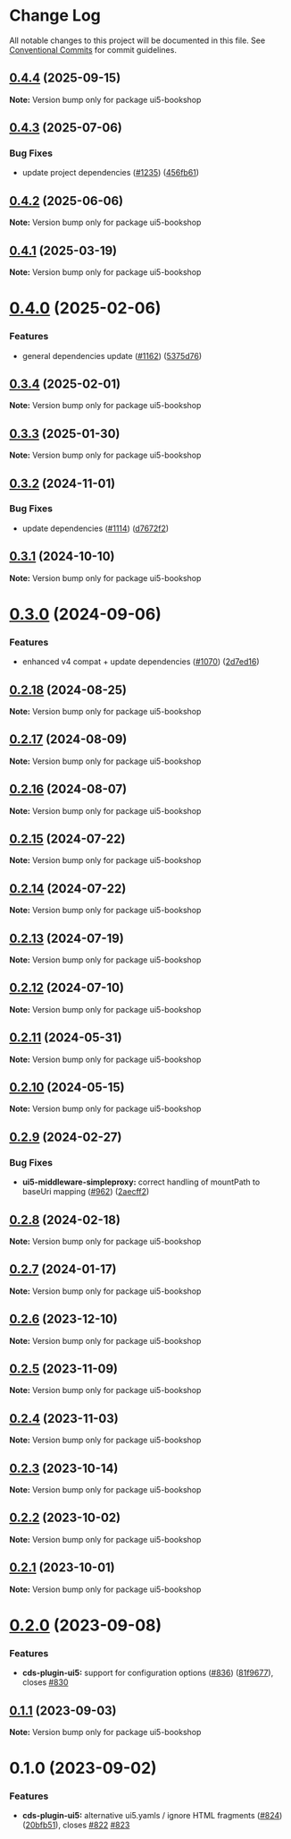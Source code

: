 # Change Log

All notable changes to this project will be documented in this file.
See [Conventional Commits](https://conventionalcommits.org) for commit guidelines.

## [0.4.4](https://github.com/ui5-community/ui5-ecosystem-showcase/compare/ui5-bookshop@0.4.3...ui5-bookshop@0.4.4) (2025-09-15)

**Note:** Version bump only for package ui5-bookshop





## [0.4.3](https://github.com/ui5-community/ui5-ecosystem-showcase/compare/ui5-bookshop@0.4.2...ui5-bookshop@0.4.3) (2025-07-06)


### Bug Fixes

* update project dependencies ([#1235](https://github.com/ui5-community/ui5-ecosystem-showcase/issues/1235)) ([456fb61](https://github.com/ui5-community/ui5-ecosystem-showcase/commit/456fb6143125e3334acafb129e219499b2a1c882))





## [0.4.2](https://github.com/ui5-community/ui5-ecosystem-showcase/compare/ui5-bookshop@0.4.1...ui5-bookshop@0.4.2) (2025-06-06)

**Note:** Version bump only for package ui5-bookshop





## [0.4.1](https://github.com/ui5-community/ui5-ecosystem-showcase/compare/ui5-bookshop@0.4.0...ui5-bookshop@0.4.1) (2025-03-19)

**Note:** Version bump only for package ui5-bookshop





# [0.4.0](https://github.com/ui5-community/ui5-ecosystem-showcase/compare/ui5-bookshop@0.3.4...ui5-bookshop@0.4.0) (2025-02-06)


### Features

* general dependencies update ([#1162](https://github.com/ui5-community/ui5-ecosystem-showcase/issues/1162)) ([5375d76](https://github.com/ui5-community/ui5-ecosystem-showcase/commit/5375d76496741433330d76ce59a89b39f7ad8a69))





## [0.3.4](https://github.com/ui5-community/ui5-ecosystem-showcase/compare/ui5-bookshop@0.3.3...ui5-bookshop@0.3.4) (2025-02-01)

**Note:** Version bump only for package ui5-bookshop





## [0.3.3](https://github.com/ui5-community/ui5-ecosystem-showcase/compare/ui5-bookshop@0.3.2...ui5-bookshop@0.3.3) (2025-01-30)

**Note:** Version bump only for package ui5-bookshop





## [0.3.2](https://github.com/ui5-community/ui5-ecosystem-showcase/compare/ui5-bookshop@0.3.1...ui5-bookshop@0.3.2) (2024-11-01)


### Bug Fixes

* update dependencies ([#1114](https://github.com/ui5-community/ui5-ecosystem-showcase/issues/1114)) ([d7672f2](https://github.com/ui5-community/ui5-ecosystem-showcase/commit/d7672f2cd10f8a5de1da3070050ab98810e0fcf8))





## [0.3.1](https://github.com/ui5-community/ui5-ecosystem-showcase/compare/ui5-bookshop@0.3.0...ui5-bookshop@0.3.1) (2024-10-10)

**Note:** Version bump only for package ui5-bookshop





# [0.3.0](https://github.com/ui5-community/ui5-ecosystem-showcase/compare/ui5-bookshop@0.2.18...ui5-bookshop@0.3.0) (2024-09-06)


### Features

* enhanced v4 compat + update dependencies ([#1070](https://github.com/ui5-community/ui5-ecosystem-showcase/issues/1070)) ([2d7ed16](https://github.com/ui5-community/ui5-ecosystem-showcase/commit/2d7ed1623249febd32ecabdd2b47698f1cd968d5))





## [0.2.18](https://github.com/ui5-community/ui5-ecosystem-showcase/compare/ui5-bookshop@0.2.17...ui5-bookshop@0.2.18) (2024-08-25)

**Note:** Version bump only for package ui5-bookshop





## [0.2.17](https://github.com/ui5-community/ui5-ecosystem-showcase/compare/ui5-bookshop@0.2.16...ui5-bookshop@0.2.17) (2024-08-09)

**Note:** Version bump only for package ui5-bookshop





## [0.2.16](https://github.com/ui5-community/ui5-ecosystem-showcase/compare/ui5-bookshop@0.2.15...ui5-bookshop@0.2.16) (2024-08-07)

**Note:** Version bump only for package ui5-bookshop





## [0.2.15](https://github.com/ui5-community/ui5-ecosystem-showcase/compare/ui5-bookshop@0.2.14...ui5-bookshop@0.2.15) (2024-07-22)

**Note:** Version bump only for package ui5-bookshop





## [0.2.14](https://github.com/ui5-community/ui5-ecosystem-showcase/compare/ui5-bookshop@0.2.13...ui5-bookshop@0.2.14) (2024-07-22)

**Note:** Version bump only for package ui5-bookshop





## [0.2.13](https://github.com/ui5-community/ui5-ecosystem-showcase/compare/ui5-bookshop@0.2.12...ui5-bookshop@0.2.13) (2024-07-19)

**Note:** Version bump only for package ui5-bookshop





## [0.2.12](https://github.com/ui5-community/ui5-ecosystem-showcase/compare/ui5-bookshop@0.2.11...ui5-bookshop@0.2.12) (2024-07-10)

**Note:** Version bump only for package ui5-bookshop





## [0.2.11](https://github.com/ui5-community/ui5-ecosystem-showcase/compare/ui5-bookshop@0.2.10...ui5-bookshop@0.2.11) (2024-05-31)

**Note:** Version bump only for package ui5-bookshop





## [0.2.10](https://github.com/ui5-community/ui5-ecosystem-showcase/compare/ui5-bookshop@0.2.9...ui5-bookshop@0.2.10) (2024-05-15)

**Note:** Version bump only for package ui5-bookshop





## [0.2.9](https://github.com/ui5-community/ui5-ecosystem-showcase/compare/ui5-bookshop@0.2.8...ui5-bookshop@0.2.9) (2024-02-27)


### Bug Fixes

* **ui5-middleware-simpleproxy:** correct handling of mountPath to baseUri mapping ([#962](https://github.com/ui5-community/ui5-ecosystem-showcase/issues/962)) ([2aecff2](https://github.com/ui5-community/ui5-ecosystem-showcase/commit/2aecff22d7c8600837a217cfe02007b68926ab4f))





## [0.2.8](https://github.com/ui5-community/ui5-ecosystem-showcase/compare/ui5-bookshop@0.2.7...ui5-bookshop@0.2.8) (2024-02-18)

**Note:** Version bump only for package ui5-bookshop





## [0.2.7](https://github.com/ui5-community/ui5-ecosystem-showcase/compare/ui5-bookshop@0.2.6...ui5-bookshop@0.2.7) (2024-01-17)

**Note:** Version bump only for package ui5-bookshop





## [0.2.6](https://github.com/ui5-community/ui5-ecosystem-showcase/compare/ui5-bookshop@0.2.5...ui5-bookshop@0.2.6) (2023-12-10)

**Note:** Version bump only for package ui5-bookshop





## [0.2.5](https://github.com/ui5-community/ui5-ecosystem-showcase/compare/ui5-bookshop@0.2.4...ui5-bookshop@0.2.5) (2023-11-09)

**Note:** Version bump only for package ui5-bookshop





## [0.2.4](https://github.com/ui5-community/ui5-ecosystem-showcase/compare/ui5-bookshop@0.2.3...ui5-bookshop@0.2.4) (2023-11-03)

**Note:** Version bump only for package ui5-bookshop





## [0.2.3](https://github.com/ui5-community/ui5-ecosystem-showcase/compare/ui5-bookshop@0.2.2...ui5-bookshop@0.2.3) (2023-10-14)

**Note:** Version bump only for package ui5-bookshop





## [0.2.2](https://github.com/ui5-community/ui5-ecosystem-showcase/compare/ui5-bookshop@0.2.1...ui5-bookshop@0.2.2) (2023-10-02)

**Note:** Version bump only for package ui5-bookshop





## [0.2.1](https://github.com/ui5-community/ui5-ecosystem-showcase/compare/ui5-bookshop@0.2.0...ui5-bookshop@0.2.1) (2023-10-01)

**Note:** Version bump only for package ui5-bookshop





# [0.2.0](https://github.com/ui5-community/ui5-ecosystem-showcase/compare/ui5-bookshop@0.1.1...ui5-bookshop@0.2.0) (2023-09-08)


### Features

* **cds-plugin-ui5:** support for configuration options ([#836](https://github.com/ui5-community/ui5-ecosystem-showcase/issues/836)) ([81f9677](https://github.com/ui5-community/ui5-ecosystem-showcase/commit/81f967777771cad8252c83766e256431e067ee61)), closes [#830](https://github.com/ui5-community/ui5-ecosystem-showcase/issues/830)





## [0.1.1](https://github.com/ui5-community/ui5-ecosystem-showcase/compare/ui5-bookshop@0.1.0...ui5-bookshop@0.1.1) (2023-09-03)

**Note:** Version bump only for package ui5-bookshop





# 0.1.0 (2023-09-02)


### Features

* **cds-plugin-ui5:** alternative ui5.yamls / ignore HTML fragments ([#824](https://github.com/ui5-community/ui5-ecosystem-showcase/issues/824)) ([20bfb51](https://github.com/ui5-community/ui5-ecosystem-showcase/commit/20bfb51fc46de05b000e617eaca6a30c2a7aae6a)), closes [#822](https://github.com/ui5-community/ui5-ecosystem-showcase/issues/822) [#823](https://github.com/ui5-community/ui5-ecosystem-showcase/issues/823)
